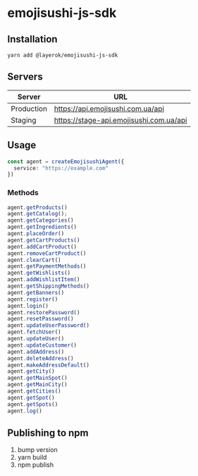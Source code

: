 # emojisushi-js-sdk

## Installation
```
yarn add @layerok/emojisushi-js-sdk
```


## Servers
| Server     | URL                                     |
|------------|-----------------------------------------|  
| Production | https://api.emojisushi.com.ua/api       |
| Staging    | https://stage-api.emojisushi.com.ua/api |


## Usage


```typescript
const agent = createEmojisushiAgent({
  service: "https://example.com"
})
```

### Methods
```typescript
agent.getProducts()
agent.getCatalog();
agent.getCategories()
agent.getIngredients()
agent.placeOrder()
agent.getCartProducts()
agent.addCartProduct()
agent.removeCartProduct()
agent.clearCart()
agent.getPaymentMethods()
agent.getWishlists()
agent.addWishlistItem()
agent.getShippingMethods()
agent.getBanners()
agent.register()
agent.login()
agent.restorePassword()
agent.resetPassword()
agent.updateUserPassword()
agent.fetchUser()
agent.updateUser()
agent.updateCustomer()
agent.addAddress()
agent.deleteAddress()
agent.makeAddressDefault()
agent.getCity()
agent.getMainSpot()
agent.getMainCity()
agent.getCities()
agent.getSpot()
agent.getSpots()
agent.log()
```

## Publishing to npm
1. bump version
2. yarn build
3. npm publish

